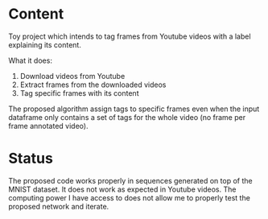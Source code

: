 # Content

Toy project which intends to tag frames from Youtube videos with a label explaining its content.

What it does:

1. Download videos from Youtube
2. Extract frames from the downloaded videos
3. Tag specific frames with its content

The proposed algorithm assign tags to specific frames even when the input dataframe only contains a set of tags for the whole video (no frame per frame annotated video).

# Status

The proposed code works properly in sequences generated on top of the MNIST dataset.
It does not work as expected in Youtube videos. The computing power I have access to does not allow me to properly test the proposed network and iterate.

